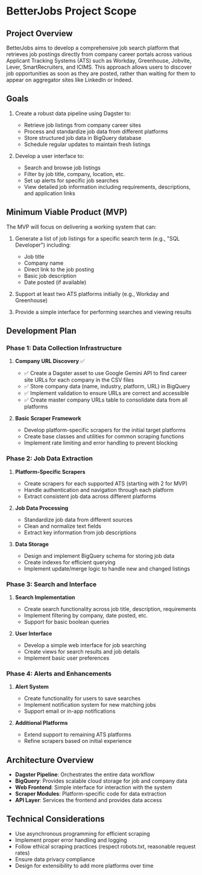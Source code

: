 # BetterJobs Project Scope

## Project Overview
BetterJobs aims to develop a comprehensive job search platform that retrieves job postings directly from company career portals across various Applicant Tracking Systems (ATS) such as Workday, Greenhouse, Jobvite, Lever, SmartRecruiters, and ICIMS. This approach allows users to discover job opportunities as soon as they are posted, rather than waiting for them to appear on aggregator sites like LinkedIn or Indeed.

## Goals
1. Create a robust data pipeline using Dagster to:
   - Retrieve job listings from company career sites
   - Process and standardize job data from different platforms
   - Store structured job data in BigQuery database
   - Schedule regular updates to maintain fresh listings

2. Develop a user interface to:
   - Search and browse job listings
   - Filter by job title, company, location, etc.
   - Set up alerts for specific job searches
   - View detailed job information including requirements, descriptions, and application links

## Minimum Viable Product (MVP)
The MVP will focus on delivering a working system that can:

1. Generate a list of job listings for a specific search term (e.g., "SQL Developer") including:
   - Job title
   - Company name
   - Direct link to the job posting
   - Basic job description
   - Date posted (if available)

2. Support at least two ATS platforms initially (e.g., Workday and Greenhouse)

3. Provide a simple interface for performing searches and viewing results

## Development Plan

### Phase 1: Data Collection Infrastructure
1. **Company URL Discovery** ✅
   - ✅ Create a Dagster asset to use Google Gemini API to find career site URLs for each company in the CSV files
   - ✅ Store company data (name, industry, platform, URL) in BigQuery
   - ✅ Implement validation to ensure URLs are correct and accessible
   - ✅ Create master company URLs table to consolidate data from all platforms

2. **Basic Scraper Framework**
   - Develop platform-specific scrapers for the initial target platforms
   - Create base classes and utilities for common scraping functions
   - Implement rate limiting and error handling to prevent blocking

### Phase 2: Job Data Extraction
1. **Platform-Specific Scrapers**
   - Create scrapers for each supported ATS (starting with 2 for MVP)
   - Handle authentication and navigation through each platform
   - Extract consistent job data across different platforms

2. **Job Data Processing**
   - Standardize job data from different sources
   - Clean and normalize text fields
   - Extract key information from job descriptions

3. **Data Storage**
   - Design and implement BigQuery schema for storing job data
   - Create indexes for efficient querying
   - Implement update/merge logic to handle new and changed listings

### Phase 3: Search and Interface
1. **Search Implementation**
   - Create search functionality across job title, description, requirements
   - Implement filtering by company, date posted, etc.
   - Support for basic boolean queries

2. **User Interface**
   - Develop a simple web interface for job searching
   - Create views for search results and job details
   - Implement basic user preferences

### Phase 4: Alerts and Enhancements
1. **Alert System**
   - Create functionality for users to save searches
   - Implement notification system for new matching jobs
   - Support email or in-app notifications

2. **Additional Platforms**
   - Extend support to remaining ATS platforms
   - Refine scrapers based on initial experience

## Architecture Overview
- **Dagster Pipeline**: Orchestrates the entire data workflow
- **BigQuery**: Provides scalable cloud storage for job and company data
- **Web Frontend**: Simple interface for interaction with the system
- **Scraper Modules**: Platform-specific code for data extraction
- **API Layer**: Services the frontend and provides data access

## Technical Considerations
- Use asynchronous programming for efficient scraping
- Implement proper error handling and logging
- Follow ethical scraping practices (respect robots.txt, reasonable request rates)
- Ensure data privacy compliance
- Design for extensibility to add more platforms over time
